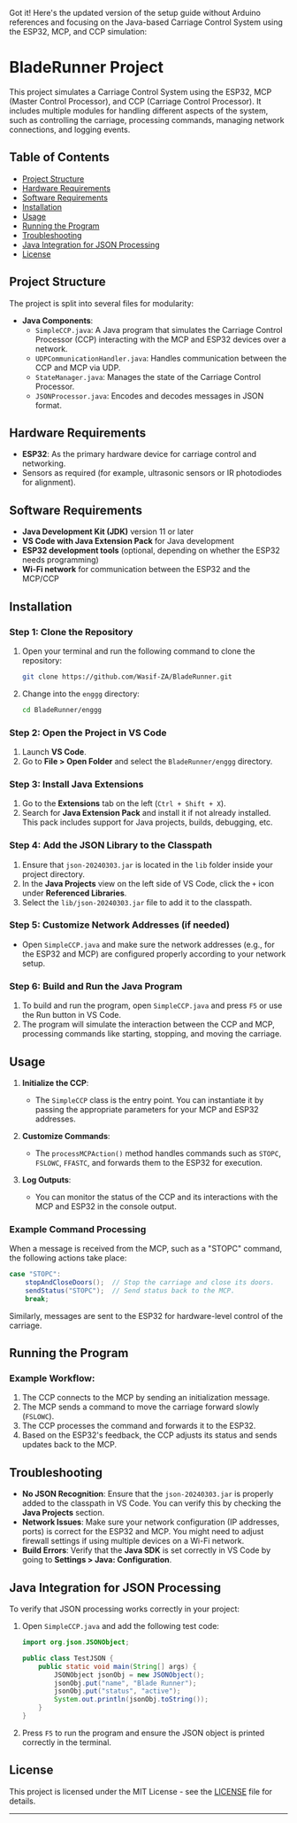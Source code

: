 Got it! Here's the updated version of the setup guide without Arduino references and focusing on the Java-based Carriage Control System using the ESP32, MCP, and CCP simulation:

# BladeRunner Project

This project simulates a Carriage Control System using the ESP32, MCP (Master Control Processor), and CCP (Carriage Control Processor). It includes multiple modules for handling different aspects of the system, such as controlling the carriage, processing commands, managing network connections, and logging events.

## Table of Contents

- [Project Structure](#project-structure)
- [Hardware Requirements](#hardware-requirements)
- [Software Requirements](#software-requirements)
- [Installation](#installation)
- [Usage](#usage)
- [Running the Program](#running-the-program)
- [Troubleshooting](#troubleshooting)
- [Java Integration for JSON Processing](#java-integration-for-json-processing)
- [License](#license)

## Project Structure

The project is split into several files for modularity:

- **Java Components**:
  - `SimpleCCP.java`: A Java program that simulates the Carriage Control Processor (CCP) interacting with the MCP and ESP32 devices over a network.
  - `UDPCommunicationHandler.java`: Handles communication between the CCP and MCP via UDP.
  - `StateManager.java`: Manages the state of the Carriage Control Processor.
  - `JSONProcessor.java`: Encodes and decodes messages in JSON format.

## Hardware Requirements

- **ESP32**: As the primary hardware device for carriage control and networking.
- Sensors as required (for example, ultrasonic sensors or IR photodiodes for alignment).

## Software Requirements

- **Java Development Kit (JDK)** version 11 or later
- **VS Code with Java Extension Pack** for Java development
- **ESP32 development tools** (optional, depending on whether the ESP32 needs programming)
- **Wi-Fi network** for communication between the ESP32 and the MCP/CCP

## Installation

### Step 1: Clone the Repository

1. Open your terminal and run the following command to clone the repository:
   ```bash
   git clone https://github.com/Wasif-ZA/BladeRunner.git
   ```

2. Change into the `enggg` directory:
   ```bash
   cd BladeRunner/enggg
   ```

### Step 2: Open the Project in VS Code

1. Launch **VS Code**.
2. Go to **File > Open Folder** and select the `BladeRunner/enggg` directory.

### Step 3: Install Java Extensions

1. Go to the **Extensions** tab on the left (`Ctrl + Shift + X`).
2. Search for **Java Extension Pack** and install it if not already installed. This pack includes support for Java projects, builds, debugging, etc.

### Step 4: Add the JSON Library to the Classpath

1. Ensure that `json-20240303.jar` is located in the `lib` folder inside your project directory.
2. In the **Java Projects** view on the left side of VS Code, click the `+` icon under **Referenced Libraries**.
3. Select the `lib/json-20240303.jar` file to add it to the classpath.

### Step 5: Customize Network Addresses (if needed)

- Open `SimpleCCP.java` and make sure the network addresses (e.g., for the ESP32 and MCP) are configured properly according to your network setup.

### Step 6: Build and Run the Java Program

1. To build and run the program, open `SimpleCCP.java` and press `F5` or use the Run button in VS Code.
2. The program will simulate the interaction between the CCP and MCP, processing commands like starting, stopping, and moving the carriage.

## Usage

1. **Initialize the CCP**:
   - The `SimpleCCP` class is the entry point. You can instantiate it by passing the appropriate parameters for your MCP and ESP32 addresses.
   
2. **Customize Commands**:
   - The `processMCPAction()` method handles commands such as `STOPC`, `FSLOWC`, `FFASTC`, and forwards them to the ESP32 for execution.

3. **Log Outputs**:
   - You can monitor the status of the CCP and its interactions with the MCP and ESP32 in the console output.

### Example Command Processing

When a message is received from the MCP, such as a "STOPC" command, the following actions take place:

```java
case "STOPC":
    stopAndCloseDoors();  // Stop the carriage and close its doors.
    sendStatus("STOPC");  // Send status back to the MCP.
    break;
```

Similarly, messages are sent to the ESP32 for hardware-level control of the carriage.

## Running the Program

### Example Workflow:

1. The CCP connects to the MCP by sending an initialization message.
2. The MCP sends a command to move the carriage forward slowly (`FSLOWC`).
3. The CCP processes the command and forwards it to the ESP32.
4. Based on the ESP32's feedback, the CCP adjusts its status and sends updates back to the MCP.

## Troubleshooting

- **No JSON Recognition**: Ensure that the `json-20240303.jar` is properly added to the classpath in VS Code. You can verify this by checking the **Java Projects** section.
- **Network Issues**: Make sure your network configuration (IP addresses, ports) is correct for the ESP32 and MCP. You might need to adjust firewall settings if using multiple devices on a Wi-Fi network.
- **Build Errors**: Verify that the **Java SDK** is set correctly in VS Code by going to **Settings > Java: Configuration**.

## Java Integration for JSON Processing

To verify that JSON processing works correctly in your project:

1. Open `SimpleCCP.java` and add the following test code:

   ```java
   import org.json.JSONObject;

   public class TestJSON {
       public static void main(String[] args) {
           JSONObject jsonObj = new JSONObject();
           jsonObj.put("name", "Blade Runner");
           jsonObj.put("status", "active");
           System.out.println(jsonObj.toString());
       }
   }
   ```

2. Press `F5` to run the program and ensure the JSON object is printed correctly in the terminal.

## License

This project is licensed under the MIT License - see the [LICENSE](LICENSE) file for details.

---
